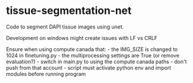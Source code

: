 # tissue-segmentation-net

Code to segment DAPI tissue images using unet.

Development on windows might create issues with LF vs CRLF

Ensure when using compute canada that:
       - the IMG_SIZE is changed to 1024 in finetuning.py
       - the multiprocessing settings are True (or remove evaluation?)
       - switch in main.py to using the compute canada paths
       - don't push from that account
       - script must activate python env and import modules before running program
       